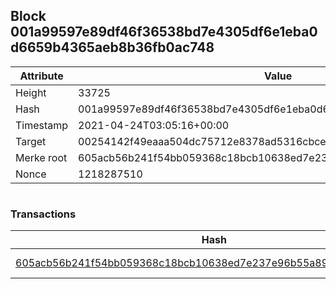 ## Block 001a99597e89df46f36538bd7e4305df6e1eba0d6659b4365aeb8b36fb0ac748

Attribute | Value
--- | ---
Height | 33725
Hash | 001a99597e89df46f36538bd7e4305df6e1eba0d6659b4365aeb8b36fb0ac748
Timestamp | 2021-04-24T03:05:16+00:00
Target | 00254142f49eaaa504dc75712e8378ad5316cbcead634704b3734b6271167cc4
Merke root | 605acb56b241f54bb059368c18bcb10638ed7e237e96b55a89ef4b2cd413c3b6
Nonce | 1218287510

```

```

### Transactions

Hash | Amount
--- | ---
[605acb56b241f54bb059368c18bcb10638ed7e237e96b55a89ef4b2cd413c3b6](605acb56b241f54bb059368c18bcb10638ed7e237e96b55a89ef4b2cd413c3b6.md) | 10.00000000 SKEPTI 
